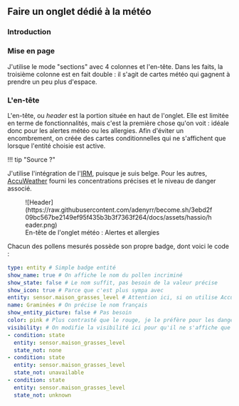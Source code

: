 ## Faire un onglet dédié à la météo

### Introduction

### Mise en page

J'utilise le mode "sections" avec 4 colonnes et l'en-tête. Dans les faits, la troisième colonne est en fait double : il s'agit de cartes météo qui gagnent à prendre un peu plus d'espace.

### L'en-tête

L'en-tête, ou *header* est la portion située en haut de l'onglet. Elle est limitée en terme de fonctionnalités, mais c'est la première chose qu'on voit : idéale donc pour les alertes météo ou les allergies. Afin d'éviter un encombrement, on créée des cartes conditionnelles qui ne s'affichent que lorsque l'entité choisie est active.

!!! tip "Source ?"

  J'utilise l'intégration de l'[IRM](https://github.com/jdejaegh/irm-kmi-ha), puisque je suis belge. Pour les autres, [AccuWeather](https://www.home-assistant.io/integrations/accuweather/) fourni les concentrations précises et le niveau de danger associé.

<figure markdown="span">
  ![Header](https://raw.githubusercontent.com/adenyrr/become.sh/3ebd2f09bc567be2149ef95f435b3b3f7363f264/docs/assets/hassio/header.png)
  <figcaption>En-tête de l'onglet météo : Alertes et allergies</figcaption>
</figure>

Chacun des pollens mesurés possède son propre badge, dont voici le code :

  ~~~ yaml
type: entity # Simple badge entité
show_name: true # On affiche le nom du pollen incriminé
show_state: false # Le nom suffit, pas besoin de la valeur précise
show_icon: true # Parce que c'est plus sympa avec
entity: sensor.maison_grasses_level # Attention ici, si on utilise AccuWeather, le senseur aura une forme de type "sensor.maison_grass_pollen_day_0" (*maison* étant le nom de l'intégration Accuweather dans mon cas, *0* étant le jour d'aujourd'hui)
name: Graminées # On précise le nom français
show_entity_picture: false # Pas besoin
color: pink # Plus contrasté que le rouge, je le préfère pour les dangers.
visibility: # On modifie la visibilité ici pour qu'il ne s'affiche que si le capteur est différent de *none* (aucun), unavalaible (indisponible) ou unknown (inconnu). En gros : s'il est actif.
  - condition: state
    entity: sensor.maison_grasses_level
    state_not: none
  - condition: state
    entity: sensor.maison_grasses_level
    state_not: unavailable
  - condition: state
    entity: sensor.maison_grasses_level
    state_not: unknown
  ~~~